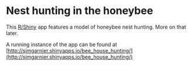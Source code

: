 Nest hunting in the honeybee
=====

This [R/Shiny](http://shiny.rstudio.com/) app features a model of honeybee nest 
hunting. More on that later. 

A running instance of the app can be found at 
[http://sjmgarnier.shinyapps.io/bee_house_hunting/](http://sjmgarnier.shinyapps.io/bee_house_hunting/)
